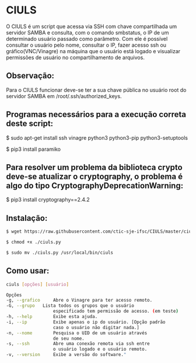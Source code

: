 # CIULS

O CIULS é um script que acessa via SSH com chave compartilhada um servidor SAMBA e consulta, com o comando smbstatus, o IP de um determinado usuário passado como parâmetro. Com ele é possível consultar o usuário pelo nome, consultar o IP, fazer acesso ssh ou gráfico(VNC/Vinagre) na máquina que o usuário está logado e visualizar permissões de usuário no compartilhamento de arquivos.

## Observação:
Para o CIULS funcionar deve-se ter a sua chave pública no usuário root do servidor SAMBA em /root/.ssh/authorized_keys.

## Programas necessários para a execução correta deste script:
$ sudo apt-get install ssh vinagre python3 python3-pip python3-setuptools

$ pip3 install paramiko

## Para resolver um problema da biblioteca crypto deve-se atualizar o cryptography, o problema é algo do tipo CryptographyDeprecationWarning:
$ pip3 install cryptography==2.4.2

## Instalação:

```bash
$ wget https://raw.githubusercontent.com/ctic-sje-ifsc/CIULS/master/ciuls.py
```

```bash
$ chmod +x ./ciuls.py
```

```bash
$ sudo mv ./ciuls.py /usr/local/bin/ciuls
```

## Como usar:

```bash
ciuls [opções] [usuário]

Opções
-g, --grafico     Abre o Vinagre para ter acesso remoto.
-G, --grupo   Lista todos os grupos que o usuário
                  especificado tem permissão de acesso. (em teste)
-h, --help        Exibe esta ajuda.
-i, --ip          Exibe apenas o ip do usuário. [Opção padrão
                  caso o usuário não digitar nada.]
-n, --nome        Pesquisa o UID de um usuário através
                  de seu nome.
-s, --ssh         Abre uma conexão remota via ssh entre
                  o usuário logado e o usuário remoto.
-v, --version     Exibe a versão do software."
```
